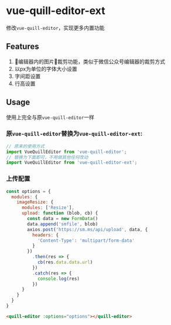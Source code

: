 # vue-quill-editor-ext

修改`vue-quill-editor`，实现更多内置功能

## Features 

1. 编辑器内的图片裁剪功能，类似于微信公众号编辑器的裁剪方式
2. 以px为单位的字体大小设置
3. 字间距设置
4. 行高设置

## Usage

使用上完全与原`vue-quill-editor`一样

### 原`vue-quill-editor`替换为`vue-quill-editor-ext`:

```js
// 原来的使用方式
import VueQuillEditor from 'vue-quill-editor';
// 替换为下面即可，不用做其他任何改动
import VueQuillEditor from 'vue-quill-editor-ext';
```

### 上传配置

```js
const options = {
  modules: {
    imageResize: {
      modules: ['Resize'],
      upload: function (blob, cb) {
        const data = new FormData()
        data.append('smfile', blob)
        axios.post('https://sm.ms/api/upload', data, {
          headers: {
            'Content-Type': 'multipart/form-data'
          }
        })
          .then(res => {
            cb(res.data.data.url)
          })
          .catch(res => {
            console.log(res)
          })
      }
    }
  }
}
```

```html
<quill-editor :options="options"></quill-editor>
```